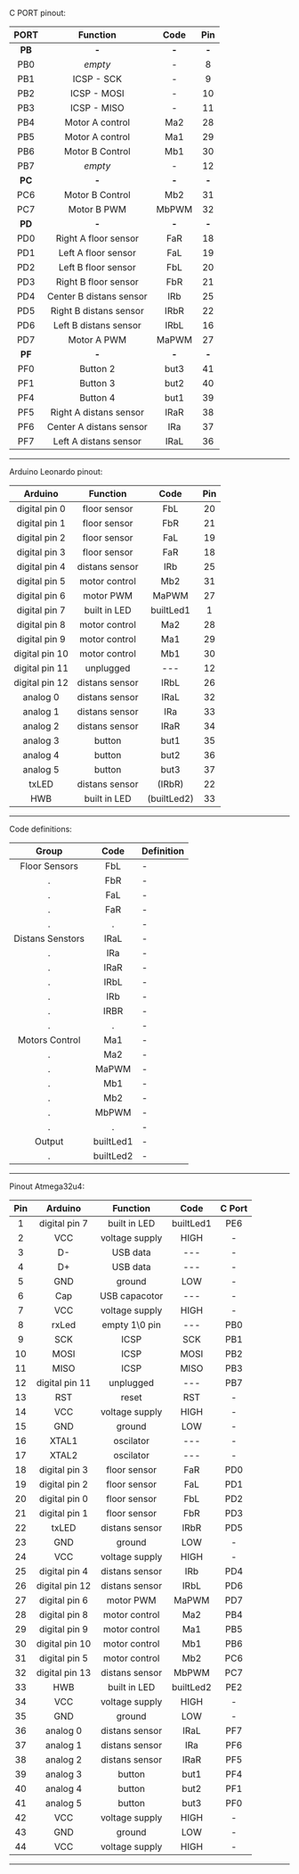 C PORT pinout:

| **PORT**|**Function**    			   | **Code** | **Pin** |
|:-------:|:--------------------------:|:--------:|:-------:|
| **PB**  | **-** 		   			   |  **-**   | **-**   |
|	PB0   | *empty*		   			   |    -     |   8	 	|
|	PB1   |	ICSP - SCK	   			   |	-	  |   9     |
|	PB2   |	ICSP - MOSI	   			   |	-	  |   10    |
|	PB3   |	ICSP - MISO	   			   |	-	  |   11    |
|	PB4   |	Motor A control 		   |   Ma2	  |   28    |
|	PB5   |	Motor A control  		   |   Ma1	  |   29    |
|	PB6   |	Motor B Control 		   |   Mb1	  |   30    |
|	PB7   |	*empty*	   	   			   |	-	  |   12    |
| **PC**  | **-** 		   			   |  **-**   | **-**   |
|	PC6   | Motor B Control 		   |   Mb2	  |   31    |
|	PC7   | Motor B PWM    			   |   MbPWM  |   32    |
| **PD**  | **-** 		   			   |  **-**   | **-**   |
|   PD0   | Right A floor sensor 	   |   FaR	  |   18	|
|   PD1   | Left A floor sensor        |   FaL	  |   19	|
|   PD2   | Left B floor sensor 	   |   FbL	  |   20	|
|   PD3   | Right B floor sensor 	   |   FbR	  |   21	|
|   PD4   | Center B distans sensor    |   IRb	  |   25	|
|   PD5   | Right B distans sensor     |   IRbR	  |   22	|
|   PD6   | Left B distans sensor      |   IRbL	  |   16	|
|   PD7   | Motor A PWM    			   |   MaPWM  |   27	|
| **PF**  | **-** 		   			   |  **-**   | **-**   |
| 	PF0   | Button 2       		       |   but3   |   41    |
| 	PF1   | Button 3       			   |   but2   |   40    |
| 	PF4   | Button 4       			   |   but1   |   39    |
| 	PF5   | Right A distans sensor     |   IRaR   |   38    |
| 	PF6   | Center A distans sensor    |   IRa	  |   37    |
| 	PF7   | Left A distans sensor      |   IRaL   |   36    |
-------------------------------------------------------------


Arduino Leonardo pinout:

| **Arduino**    | **Function**     | **Code** | **Pin** |
|:-------------: | :---------------:|:--------:| :------:|
| digital pin 0  | floor sensor  	|   FbL	   |	20   |
| digital pin 1  | floor sensor     |   FbR	   |    21   |
| digital pin 2  | floor sensor  	|   FaL	   |	19	 |
| digital pin 3  | floor sensor  	|   FaR	   |	18	 |
| digital pin 4  | distans sensor	| 	IRb    |    25   |
| digital pin 5  | motor control	| 	Mb2    |	31   |
| digital pin 6  | motor PWM   		| 	MaPWM  |    27   |
| digital pin 7  | built in LED  	| builtLed1|    1    |
| digital pin 8  | motor control	| 	Ma2    |    28   |
| digital pin 9  | motor control	| 	Ma1    |    29   |
| digital pin 10 | motor control	| 	Mb1    |    30   |
| digital pin 11 | unplugged	  	| 	---	   |    12   |
| digital pin 12 | distans sensor	| 	IRbL   |    26   |
|    analog 0    | distans sensor   | 	IRaL   |    32   |
|    analog 1    | distans sensor	| 	IRa	   |    33   |
|    analog 2    | distans sensor	| 	IRaR   |    34   |
|    analog 3    | button  		 	| 	but1   |    35   |
|    analog 4    | button       	| 	but2   |    36   |
|    analog 5    | button 			| 	but3   |    37   |
| 	 txLED 	     | distans sensor	|  (IRbR)  |    22   | 
| 	   HWB 	     | built in LED     |(builtLed2)|   33   |  
----------------------------------------------------------

Code definitions:

| 	**Group** 	 | **Code** |          **Definition**     	    |
|:--------------:|:--------:|				-					|
| Floor Sensors	 |   FbL	|				-					|
|		.		 |   FbR	|				-					|
|		.		 |   FaL	|				-					|
| 		.		 |   FaR	|				-					|
| 		.		 | 	 .      |				-					|
|Distans Senstors| IRaL	    |				-					|
| 		.		 |  IRa     |				-					|
| 		.		 |  IRaR    |				-					|
| 		.		 |  IRbL	|				-					|
| 		.		 |  IRb     |				-					|
| 		.		 |  IRBR    |				-					|
| 		.		 | 	.       |				-					|
|Motors Control	 | 	Ma1     |				-					|
|		.		 | 	Ma2     |				-					|
|		.		 |	MaPWM   | 				-					|
|		.		 |	Mb1     |				-					|
|		.		 |	Mb2	    | 				-					|
|		.		 |	MbPWM   | 				-					|
|		.		 |	.	    |				-					|
|	Output 		 |builtLed1 |				-					|
|		.		 |builtLed2 |				-					|
-----------------------------------------------------------------











Pinout Atmega32u4:

| **Pin** | **Arduino**    | **Function**   | **Code** |**C Port**|
| :------:|:-------------: | :-------------:|:--------:|:--------:|
|   1     | digital pin 7  | built in LED   | builtLed1|	PE6   |
|   2     | 	VCC 	   | voltage supply |   HIGH   |	 -    |
|   3     | D-             | USB data   	|   ---    |	 -    |
|   4     | D+             | USB data   	|   ---	   |	 -    |
|   5     | 	GND  	   | ground			| 	LOW	   |	 -    |
|   6     | 	Cap  	   | USB capacotor	| 	---	   |	 -    |
|   7     | 	VCC 	   | voltage supply |   HIGH   |	 -    |
|   8     | 	rxLed  	   | empty 1\0 pin	| 	---    |	PB0   |
|   9     | 	SCK  	   | ICSP			| 	SCK	   |	PB1   |
|   10    | 	MOSI 	   | ICSP		    | 	MOSI   |	PB2   |
|   11    | 	MISO 	   | ICSP		    | 	MISO   |	PB3   |
|   12    | digital pin 11 | unplugged	  	| 	---	   |	PB7   |
|   13    | 	RST	   	   | reset		    | 	RST    |	 -    |
|   14    | 	VCC 	   | voltage supply |   HIGH   |	 -    |
|   15    | 	GND  	   | ground			| 	LOW	   |	 -    |
|   16    | 	XTAL1 	   | oscilator		| 	---    |	 -    |
|   17    | 	XTAL2	   | oscilator		| 	---    |	 -    |
|   18    | digital pin 3  | floor sensor  	| 	FaR	   |	PD0   |
|   19    | digital pin 2  | floor sensor  	| 	FaL	   |	PD1   |
|   20    | digital pin 0  | floor sensor  	| 	FbL	   |	PD2   |
|   21    | digital pin 1  | floor sensor  	| 	FbR	   |	PD3   |
|   22    | 	txLED 	   | distans sensor	|   IRbR   |	PD5   |
|   23    | 	GND  	   | ground			| 	LOW	   |	 -    |
|   24    |		VCC 	   | voltage supply |   HIGH   |	 -    |
|   25    | digital pin 4  | distans sensor	| 	IRb    |	PD4   |
|   26    | digital pin 12 | distans sensor	| 	IRbL   |	PD6   |
|   27    | digital pin 6  | motor PWM   	| 	MaPWM  |	PD7   |
|   28    | digital pin 8  | motor control	| 	Ma2    |	PB4   |
|   29    | digital pin 9  | motor control	| 	Ma1    |	PB5   |
|   30    | digital pin 10 | motor control	| 	Mb1    |	PB6   |
|   31    | digital pin 5  | motor control	| 	Mb2    |	PC6   |
|   32    | digital pin 13 | distans sensor	| 	MbPWM  |	PC7   |
|   33    | 	HWB 	   | built in LED   | builtLed2| 	PE2   |
|   34    | 	VCC 	   | voltage supply |   HIGH   | 	 -    |
|   35    | 	GND  	   | ground			| 	LOW	   | 	 -    |
|   36    |    analog 0    | distans sensor | 	IRaL   | 	PF7   |
|   37    |    analog 1    | distans sensor	| 	IRa	   | 	PF6   |
|   38    |    analog 2    | distans sensor	| 	IRaR   | 	PF5   |
|   39    |    analog 3    | button      	| 	but1   | 	PF4   |
|   40    |    analog 4    | button      	| 	but2   | 	PF1   |
|   41    |    analog 5    | button      	| 	but3   | 	PF0   |
|   42    | 	VCC 	   | voltage supply |   HIGH   | 	 -    |
|   43    | 	GND  	   | ground			| 	LOW	   | 	 -    |
|   44    | 	VCC 	   | voltage supply |   HIGH   | 	 -    |
-------------------------------------------------------------------

